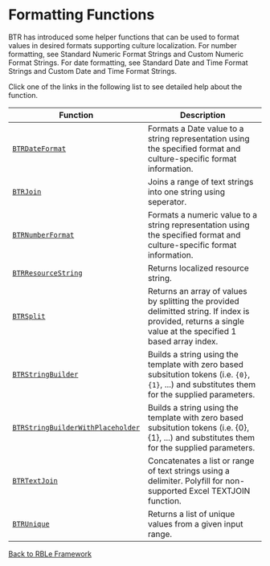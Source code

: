 # Formatting Functions

BTR has introduced some helper functions that can be used to format values in desired formats supporting culture localization. For number formatting, see Standard Numeric Format Strings and Custom Numeric Format Strings. For date formatting, see Standard Date and Time Format Strings and Custom Date and Time Format Strings.

Click one of the links in the following list to see detailed help about the function.

Function | Description
---|---
[`BTRDateFormat`](Formatting\BTRDateFormat.md) | Formats a Date value to a string representation using the specified format and culture-specific format information.
[`BTRJoin`](Formatting\BTRJoin.md) | Joins a range of text strings into one string using seperator.
[`BTRNumberFormat`](Formatting\BTRNumberFormat.md) | Formats a numeric value to a string representation using the specified format and culture-specific format information.
[`BTRResourceString`](Formatting\BTRResourceString.md) | Returns localized resource string.
[`BTRSplit`](Formatting\BTRSplit.md) | Returns an array of values by splitting the provided delimitted string.  If index is provided, returns a single value at the specified 1 based array index.
[`BTRStringBuilder`](Formatting\BTRStringBuilder.md) | Builds a string using the template with zero based subsitution tokens (i.e. `{0}`, `{1}`, ...) and substitutes them for the supplied parameters.
[`BTRStringBuilderWithPlaceholder`](Formatting\BTRStringBuilderWithPlaceholder.md) | Builds a string using the template with zero based subsitution tokens (i.e. {0}, {1}, ...) and substitutes them for the supplied parameters.
[`BTRTextJoin`](Formatting\BTRTextJoin.md) | Concatenates a list or range of text strings using a delimiter. Polyfill for non-supported Excel TEXTJOIN function.
[`BTRUnique`](Formatting\BTRUnique.md) | Returns a list of unique values from a given input range.


[Back to RBLe Framework](RBLe.md)